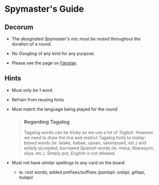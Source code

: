 # Spymaster's Guide

## Decorum

- The _designated Spymaster's mic must be muted_ throughout the duration of a round.

- No _Googling_ of any kind for any purpose.

- Please see the page on [Fairplay](./fairplay.md).

## Hints

- Must only be 1 word

- Refrain from reusing hints

- Must match the language being played for the round

  > ### Regarding Tagalog
  >
  > Tagalog words can be tricky as we use a lot of _Taglish_. However we need to draw the line and restrict Tagalog hints to _malay-based_ words (ie. lalake, babae, upuan, salumpuwit, etc.) and _widely accepted, borrowed Spanish_ words (ie. mesa, liberasyon, silya, etc.). Simply put, _English is not allowed_.

- Must not have similar spellings to any card on the board

  - ie. root words; added prefixes/suffixes _(panlapi: unlapi, gitlapi, hulapi)_
